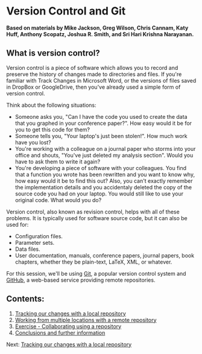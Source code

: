 # Version Control and Git

**Based on materials by Mike Jackson, Greg Wilson, Chris Cannam, Katy Huff, Anthony Scopatz, Joshua R. Smith, and Sri Hari Krishna Narayanan.**

## What is version control?

Version control is a piece of software which allows you to record and preserve  the history of changes made to directories and files.  If you're familiar with Track Changes in Microsoft Word, or the versions of files saved in DropBox or GoogleDrive, then you've already used a simple form of version control. 

Think about the following situations:

* Someone asks you, "Can I have the code you used to create the data that you graphed in your conference paper?". How easy would it be for you to get this code for them?
* Someone tells you, "Your laptop's just been stolen!". How much work have you lost?
* You're working with a colleague on a journal paper who storms into your office and shouts, "You've just deleted my analysis section". Would you have to ask them to write it again?
* You're developing a piece of software with your colleagues. You find that a function you wrote has been rewritten and you want to know why, how easy would it be to find this out? Also, you can't exactly remember the implementation details and you accidentaly deleted the copy of the source code you had on your laptop. You would still like to use your original code. What would you do?

Version control, also known as revision control, helps with all of these problems. It is typically used for software source code,  but it can also be used for:

* Configuration files.
* Parameter sets.
* Data files.
* User documentation, manuals, conference papers, journal papers, book chapters, whether they be plain-text, LaTeX, XML, or whatever.

For this session, we'll be using [Git](http://git-scm.com/), a popular version control system and [GitHub](http://github.com), a web-based service providing remote repositories.

## Contents:

1. [Tracking our changes with a local repository](1_Local.md)
2. [Working from multiple locations with a remote repository](2_Remote.md)
3. [Exercise - Collaborating  using a repository](3_Collaboration.md)
4. [Conclusions and further information](4_Conclusion.md)


Next: [Tracking our changes with a local repository](1_Local.md)

